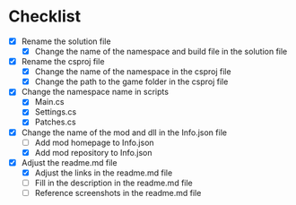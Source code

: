 # Checklist

- [x] Rename the solution file
  - [x] Change the name of the namespace and build file in the solution file
- [x] Rename the csproj file
  - [x] Change the name of the namespace in the csproj file
  - [x] Change the path to the game folder in the csproj file
- [x] Change the namespace name in scripts
  - [x] Main.cs
  - [x] Settings.cs
  - [x] Patches.cs
- [x] Change the name of the mod and dll in the Info.json file
  - [ ] Add mod homepage to Info.json
  - [x] Add mod repository to Info.json
- [x] Adjust the readme.md file
  - [x] Adjust the links in the readme.md file
  - [ ] Fill in the description in the readme.md file
  - [ ] Reference screenshots in the readme.md file

